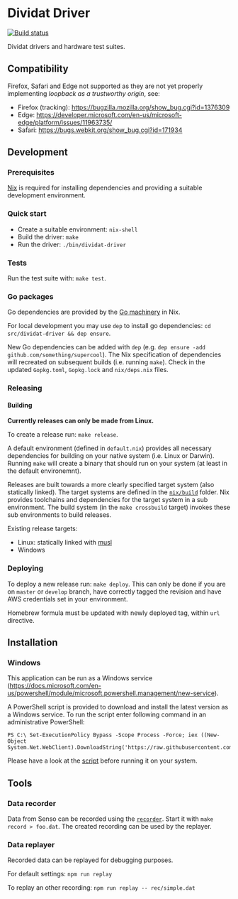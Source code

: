 # Dividat Driver

[![Build status](https://badge.buildkite.com/6a69682e2acf50cec89f8c64935b8b591beda5635db479b92a.svg)](https://buildkite.com/dividat/driver)

Dividat drivers and hardware test suites.

## Compatibility

Firefox, Safari and Edge not supported as they are not yet properly implementing _loopback as a trustworthy origin_, see:

-   Firefox (tracking): <https://bugzilla.mozilla.org/show_bug.cgi?id=1376309>
-   Edge: <https://developer.microsoft.com/en-us/microsoft-edge/platform/issues/11963735/>
-   Safari: <https://bugs.webkit.org/show_bug.cgi?id=171934>

## Development

### Prerequisites

[Nix](https://nixos.org/nix) is required for installing dependencies and providing a suitable development environment.

### Quick start

- Create a suitable environment: `nix-shell`
- Build the driver: `make`
- Run the driver: `./bin/dividat-driver`

### Tests

Run the test suite with: `make test`.

### Go packages

Go dependencies are provided by the [Go machinery](https://nixos.org/nixpkgs/manual/#sec-language-go) in Nix.

For local development you may use `dep` to install go dependencies: `cd src/dividat-driver && dep ensure`.

New Go dependencies can be added with `dep` (e.g. `dep ensure -add github.com/something/supercool`). The Nix specification of dependencies will recreated on subsequent builds (i.e. running `make`). Check in the updated `Gopkg.toml`, `Gopkg.lock` and `nix/deps.nix` files.

### Releasing

#### Building

**Currently releases can only be made from Linux.**

To create a release run: `make release`.

A default environment (defined in `default.nix`) provides all necessary dependencies for building on your native system (i.e. Linux or Darwin). Running `make` will create a binary that should run on your system (at least in the default environemnt).

Releases are built towards a more clearly specified target system (also statically linked). The target systems are defined in the [`nix/build`](nix/build) folder. Nix provides toolchains and dependencies for the target system in a sub environment. The build system (in the `make crossbuild` target) invokes these sub environments to build releases.

Existing release targets:

- Linux: statically linked with [musl](https://www.musl-libc.org/)
- Windows

### Deploying

To deploy a new release run: `make deploy`. This can only be done if you are on `master` or `develop` branch, have correctly tagged the revision and have AWS credentials set in your environment.

Homebrew formula must be updated with newly deployed tag, within `url` directive.

## Installation

### Windows

This application can be run as a Windows service (<https://docs.microsoft.com/en-us/powershell/module/microsoft.powershell.management/new-service>).

A PowerShell script is provided to download and install the latest version as a Windows service. To run the script enter following command in an administrative PowerShell:

```
PS C:\ Set-ExecutionPolicy Bypass -Scope Process -Force; iex ((New-Object System.Net.WebClient).DownloadString('https://raw.githubusercontent.com/dividat/driver/master/install.ps1'))
```

Please have a look at the [script](install.ps1) before running it on your system.

## Tools

### Data recorder

Data from Senso can be recorded using the [`recorder`](src/dividat-driver/recorder). Start it with `make record > foo.dat`. The created recording can be used by the replayer.

### Data replayer

Recorded data can be replayed for debugging purposes.

For default settings: `npm run replay`

To replay an other recording: `npm run replay -- rec/simple.dat`
